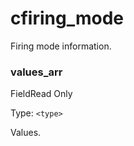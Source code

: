 # cfiring\_mode

Firing mode information.

### values\_arr﻿ <a href="#values-arr" id="values-arr"></a>

FieldRead Only

Type: `<type>`

Values.

